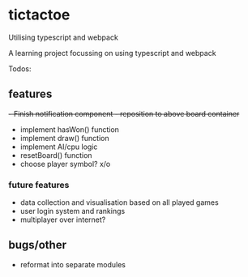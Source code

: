 # tictactoe
Utilising typescript and webpack

A learning project focussing on using typescript and webpack

Todos:

## features
  ~~- Finish notification component - reposition to above board container~~
  - implement hasWon() function
  - implement draw() function
  - implement AI/cpu logic
  - resetBoard() function
  - choose player symbol? x/o
  
### future features
  - data collection and visualisation based on all played games
  - user login system and rankings
  - multiplayer over internet?
  
## bugs/other
  - reformat into separate modules


